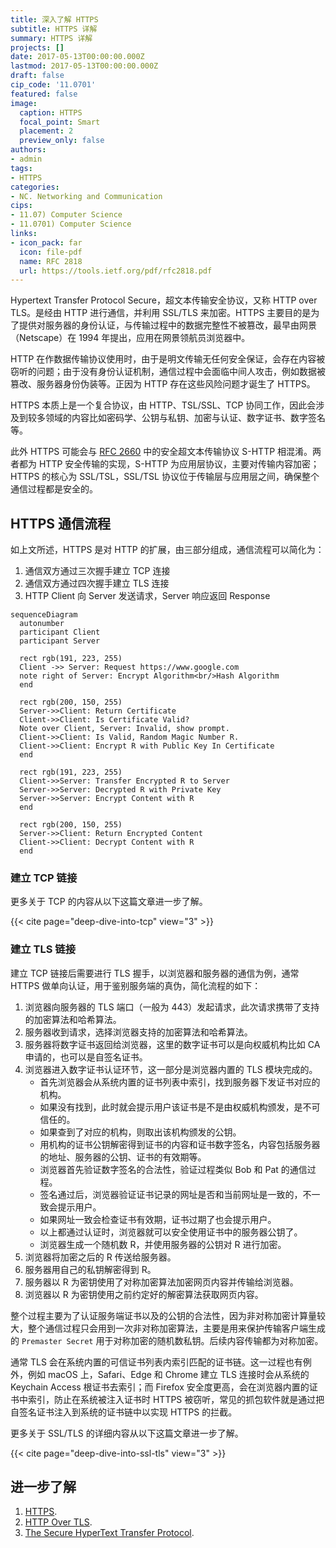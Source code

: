 ```yaml
---
title: 深入了解 HTTPS
subtitle: HTTPS 详解
summary: HTTPS 详解
projects: []
date: 2017-05-13T00:00:00.000Z
lastmod: 2017-05-13T00:00:00.000Z
draft: false
cip_code: '11.0701'
featured: false
image:
  caption: HTTPS
  focal_point: Smart
  placement: 2
  preview_only: false
authors:
- admin
tags:
- HTTPS
categories:
- NC. Networking and Communication
cips:
- 11.07) Computer Science
- 11.0701) Computer Science
links:
- icon_pack: far
  icon: file-pdf
  name: RFC 2818
  url: https://tools.ietf.org/pdf/rfc2818.pdf
---
```


Hypertext Transfer Protocol Secure，超文本传输安全协议，又称 HTTP over TLS。是经由 HTTP 进行通信，并利用 SSL/TLS 来加密。HTTPS 主要目的是为了提供对服务器的身份认证，与传输过程中的数据完整性不被篡改，最早由网景（Netscape）在 1994 年提出，应用在网景领航员浏览器中。

HTTP 在作数据传输协议使用时，由于是明文传输无任何安全保证，会存在内容被窃听的问题；由于没有身份认证机制，通信过程中会面临中间人攻击，例如数据被篡改、服务器身份伪装等。正因为 HTTP 存在这些风险问题才诞生了 HTTPS。

HTTPS 本质上是一个复合协议，由 HTTP、TSL/SSL、TCP 协同工作，因此会涉及到较多领域的内容比如密码学、公钥与私钥、加密与认证、数字证书、数字签名等。

此外 HTTPS 可能会与 [RFC 2660](https://tools.ietf.org/pdf/rfc2660.pdf) 中的安全超文本传输协议 S-HTTP 相混淆。两者都为 HTTP 安全传输的实现，S-HTTP 为应用层协议，主要对传输内容加密；HTTPS 的核心为 SSL/TSL，SSL/TSL 协议位于传输层与应用层之间，确保整个通信过程都是安全的。

## HTTPS 通信流程

如上文所述，HTTPS 是对 HTTP 的扩展，由三部分组成，通信流程可以简化为：

1. 通信双方通过三次握手建立 TCP 连接
1. 通信双方通过四次握手建立 TLS 连接
1. HTTP Client 向 Server 发送请求，Server 响应返回 Response

```mermaid
sequenceDiagram
  autonumber
  participant Client
  participant Server

  rect rgb(191, 223, 255)
  Client ->> Server: Request https://www.google.com
  note right of Server: Encrypt Algorithm<br/>Hash Algorithm
  end

  rect rgb(200, 150, 255)
  Server->>Client: Return Certificate
  Client->>Client: Is Certificate Valid?
  Note over Client, Server: Invalid, show prompt.
  Client->>Client: Is Valid, Random Magic Number R.
  Client->>Client: Encrypt R with Public Key In Certificate
  end

  rect rgb(191, 223, 255)
  Client->>Server: Transfer Encrypted R to Server
  Server->>Server: Decrypted R with Private Key
  Server->>Server: Encrypt Content with R
  end

  rect rgb(200, 150, 255)
  Server->>Client: Return Encrypted Content
  Client->>Client: Decrypt Content with R
  end
```

### 建立 TCP 链接

更多关于 TCP 的内容从以下这篇文章进一步了解。

{{< cite page="deep-dive-into-tcp" view="3" >}}

### 建立 TLS 链接

建立 TCP 链接后需要进行 TLS 握手，以浏览器和服务器的通信为例，通常 HTTPS 做单向认证，用于鉴别服务端的真伪，简化流程的如下：

1. 浏览器向服务器的 TLS 端口（一般为 443）发起请求，此次请求携带了支持的加密算法和哈希算法。
1. 服务器收到请求，选择浏览器支持的加密算法和哈希算法。 
1. 服务器将数字证书返回给浏览器，这里的数字证书可以是向权威机构比如 CA 申请的，也可以是自签名证书。 
1. 浏览器进入数字证书认证环节，这一部分是浏览器内置的 TLS 模块完成的。
    - 首先浏览器会从系统内置的证书列表中索引，找到服务器下发证书对应的机构。
    - 如果没有找到，此时就会提示用户该证书是不是由权威机构颁发，是不可信任的。
    - 如果查到了对应的机构，则取出该机构颁发的公钥。
    - 用机构的证书公钥解密得到证书的内容和证书数字签名，内容包括服务器的地址、服务器的公钥、证书的有效期等。
    - 浏览器首先验证数字签名的合法性，验证过程类似 Bob 和 Pat 的通信过程。
    - 签名通过后，浏览器验证证书记录的网址是否和当前网址是一致的，不一致会提示用户。
    - 如果网址一致会检查证书有效期，证书过期了也会提示用户。
    - 以上都通过认证时，浏览器就可以安全使用证书中的服务器公钥了。
    - 浏览器生成一个随机数 R，并使用服务器的公钥对 R 进行加密。
1. 浏览器将加密之后的 R 传送给服务器。
1. 服务器用自己的私钥解密得到 R。
1. 服务器以 R 为密钥使用了对称加密算法加密网页内容并传输给浏览器。 
1. 浏览器以 R 为密钥使用之前约定好的解密算法获取网页内容。

整个过程主要为了认证服务端证书以及的公钥的合法性，因为非对称加密计算量较大，整个通信过程只会用到一次非对称加密算法，主要是用来保护传输客户端生成的 `Premaster Secret` 用于对称加密的随机数私钥。后续内容传输都为对称加密。

通常 TLS 会在系统内置的可信证书列表内索引匹配的证书链。这一过程也有例外，例如 macOS 上，Safari、Edge 和 Chrome 建立 TLS 连接时会从系统的 Keychain Access 根证书去索引；而 Firefox 安全度更高，会在浏览器内置的证书中索引，防止在系统被注入证书时 HTTPS 被窃听，常见的抓包软件就是通过把自签名证书注入到系统的证书链中以实现 HTTPS 的拦截。

更多关于 SSL/TLS 的详细内容从以下这篇文章进一步了解。

{{< cite page="deep-dive-into-ssl-tls" view="3" >}}

## 进一步了解

1. [HTTPS](https://en.wikipedia.org/wiki/HTTPS).
1. [HTTP Over TLS](https://tools.ietf.org/pdf/rfc2818.pdf).
1. [The Secure HyperText Transfer Protocol](https://tools.ietf.org/pdf/rfc2660.pdf).